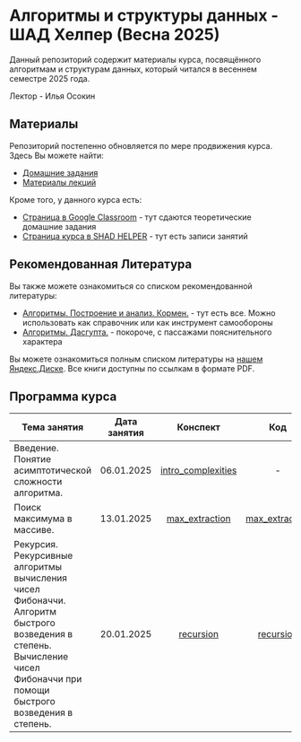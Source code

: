 # Алгоритмы и структуры данных - ШАД Хелпер (Весна 2025)

Данный репозиторий содержит материалы курса, посвящённого алгоритмам и структурам данных, который читался в весеннем семестре 2025 года. 

Лектор - Илья Осокин


## Материалы 

Репозиторий постепенно обновляется по мере продвижения курса. Здесь Вы можете найти:

- [Домашние задания](/home_assignments/)
- [Материалы лекций](/lectures/)

Кроме того, у данного курса есть:

- [Страница в Google Classroom](https://classroom.google.com/c/NzQzODkzNTExNDY3) - тут сдаются теоретические домашние задания
- [Страница курса в SHAD HELPER](https://shadhelper.com/members/courses/course103207534397) - тут есть записи занятий

## Рекомендованная Литература

Вы также можете ознакомиться со списком рекомендованной литературы:

- [Алгоритмы. Построение и анализ. Кормен.](https://disk.yandex.ru/i/CLzI0vEW4W3gXQ) - тут есть все. Можно использовать как справочник или как инструмент самообороны
- [Алгоритмы. Дасгупта.](https://disk.yandex.ru/i/ur9vX1VuXMKeWg) - покороче, с пассажами пояснительного характера

Вы можете ознакомиться полным списком литературы на [нашем Яндекс.Диске](https://disk.yandex.ru/d/li8Xj1NekV4gPA). Все книги доступны по ссылкам в формате PDF.


## Программа курса

|                      Тема занятия                      |  Дата занятия | Конспект | Код | Домашнее задание |  Дедлайн  |
|------------------------------------------------------|:----------------:|:---------------:|:----------:|:----------------:|:---------:|
| Введение. Понятие асимптотической сложности алгоритма. |    06.01.2025    | [intro_complexities](/lectures/lec_1_06.01.25_intro_complexities/alg_sh_06.01.24_notes_intro_complexities.pdf) | - | [homework 1](/home_assignments//hw_1_06.01.25_12.01.25/algsh2025hw1.pdf) | 12.01.2025 |
|       Поиск максимума в массиве.                        |    13.01.2025    | [max_extraction](/lectures/lec_2_13.01.25_max_extraction/alg_sh_13.01.25_notes_max_extraction.pdf)         | [max_extraction](/lectures/lec_2_13.01.25_max_extraction/alg_sh_13.01.25_seminar_max_extraction.ipynb) | [homework 2](/home_assignments/hw_2_13.01.25_26.01.25/algsh_hw2_13.01.25_26.01.25.ipynb) | 26.01.2025 |
| Рекурсия. Рекурсивные алгоритмы вычисления чисел Фибоначчи. Алгоритм быстрого возведения в степень. Вычисление чисел Фибоначчи при помощи быстрого возведения в степень. | 20.01.2025 | [recursion](/lectures/lec_3_20.01.25_recursion_fibonacci/alg_sh_20.01.25_notes_recursion_fibonacci.pdf) | [recursion](/lectures/lec_3_20.01.25_recursion_fibonacci/lec_3_20.01.25_recursion_fibonacci.ipynb) | [homework 3](/home_assignments/hw_3_20.01.25_26.01.25/algsh_hw3_20.01.25_26.01.25.ipynb) | 26.01.2025 |
